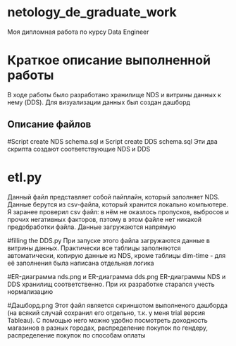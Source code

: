 # netology_de_graduate_work
Моя дипломная работа по курсу Data Engineer

# Краткое описание выполненной работы
В ходе работы было разработано хранилище NDS и витрины данных к нему (DDS). Для визуализации данных был создан дашборд

## Описание файлов
#Script create NDS schema.sql и Script create DDS schema.sql
Эти два скрипта создают соответствующие NDS и DDS

# etl.py
Данный файл представляет собой пайплайн, который заполняет NDS. Данные берутся из csv-файла, который хранится локально компьютере.
Я заранее проверил csv файл: в нём не оказлось пропусков, выбросов и прочих негативных факторов, пэтому в этом файле нет никакой предобработки файла. Данные загружаются напрямую

#filling the DDS.py
При запуске этого файла загружаются данные в витрины данных. Практически все таблицы заполняются автоматически, копирую данные из NDS, кроме таблицы dim-time - для её заполнения была написана отдельная логика

#ER-диаграмма nds.png и ER-диаграмма dds.png
ER-диаграммы NDS и DDS хранилищ соответственно. При их разработке старался учесть нормализацию

#Дашборд.png
Этот файл является скриншотом выполненого дашборда (на всякий случай сохранил его отдельно, т.к. у меня trial версия Tableau). С помощью него можно удобно посмотреть доходность магазинов в разных городах, распределение покупок по гендеру, распределение покупок по способам оплаты
